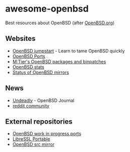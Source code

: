 # awesome-openbsd
Best resources about OpenBSD (after [OpenBSD.org](https://openbsd.org/))

## Websites

* [OpenBSD jumpstart](http://www.openbsdjumpstart.org/) - Learn to tame OpenBSD quickly
* [OpenBSD Ports](http://www.openports.se/)
* [M:Tier's OpenBSD packages and binpatches](https://stable.mtier.org/)
* [OpenBSD stats](http://www.oxide.org/cvs)
* [Status of OpenBSD mirrors](http://spacehopper.org/mirmon/top.html)

## News

* [Undeadly](http://undeadly.org/) - OpenBSD Journal
* [reddit community](http://reddit.com/r/openbsd/)

## External repositories

* [OpenBSD work in progress ports](https://github.com/jasperla/openbsd-wip)
* [LibreSSL Portable](https://github.com/libressl-portable/portable)
* [OpenBSD src mirror](https://github.com/ilyak/openbsd)
